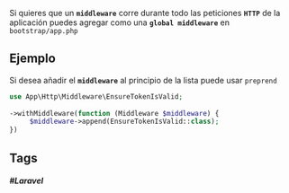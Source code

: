 
Si quieres que un **`middleware`** corre durante todo las peticiones **`HTTP`** de la aplicación puedes agregar como una **`global middleware`** en `bootstrap/app.php`

## Ejemplo

Si desea añadir el **`middleware`** al principio de la lista puede usar `preprend`

```php
use App\Http\Middleware\EnsureTokenIsValid;
 
->withMiddleware(function (Middleware $middleware) {
     $middleware->append(EnsureTokenIsValid::class);
})
```
## Tags

##### #Laravel
